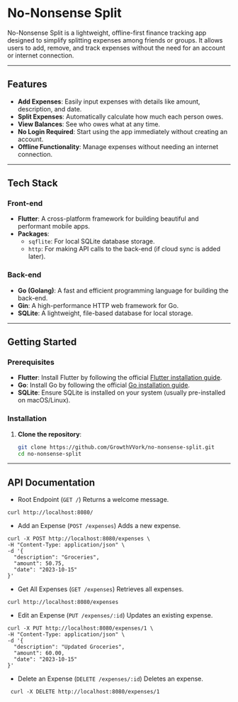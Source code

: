 # No-Nonsense Split

No-Nonsense Split is a lightweight, offline-first finance tracking app designed to simplify splitting expenses among friends or groups. It allows users to add, remove, and track expenses without the need for an account or internet connection.

---

## Features

- **Add Expenses**: Easily input expenses with details like amount, description, and date.
- **Split Expenses**: Automatically calculate how much each person owes.
- **View Balances**: See who owes what at any time.
- **No Login Required**: Start using the app immediately without creating an account.
- **Offline Functionality**: Manage expenses without needing an internet connection.

---

## Tech Stack

### Front-end
- **Flutter**: A cross-platform framework for building beautiful and performant mobile apps.
- **Packages**:
  - `sqflite`: For local SQLite database storage.
  - `http`: For making API calls to the back-end (if cloud sync is added later).

### Back-end
- **Go (Golang)**: A fast and efficient programming language for building the back-end.
- **Gin**: A high-performance HTTP web framework for Go.
- **SQLite**: A lightweight, file-based database for local storage.

---

## Getting Started

### Prerequisites
- **Flutter**: Install Flutter by following the official [Flutter installation guide](https://flutter.dev/docs/get-started/install).
- **Go**: Install Go by following the official [Go installation guide](https://golang.org/doc/install).
- **SQLite**: Ensure SQLite is installed on your system (usually pre-installed on macOS/Linux).

### Installation

1. **Clone the repository**:
   ```bash
   git clone https://github.com/GrowthVVork/no-nonsense-split.git
   cd no-nonsense-split

---

## API Documentation

* Root Endpoint (`GET /`)
Returns a welcome message.
```
curl http://localhost:8080/
```

* Add an Expense (`POST /expenses`)
Adds a new expense.
```
curl -X POST http://localhost:8080/expenses \
-H "Content-Type: application/json" \
-d '{
  "description": "Groceries",
  "amount": 50.75,
  "date": "2023-10-15"
}'
```

* Get All Expenses (`GET /expenses`)
Retrieves all expenses.
```
curl http://localhost:8080/expenses
```

* Edit an Expense (`PUT /expenses/:id`)
Updates an existing expense.
```
curl -X PUT http://localhost:8080/expenses/1 \
-H "Content-Type: application/json" \
-d '{
  "description": "Updated Groceries",
  "amount": 60.00,
  "date": "2023-10-15"
}'
```

*  Delete an Expense (`DELETE /expenses/:id`)
Deletes an expense.
```
 curl -X DELETE http://localhost:8080/expenses/1
 ```


